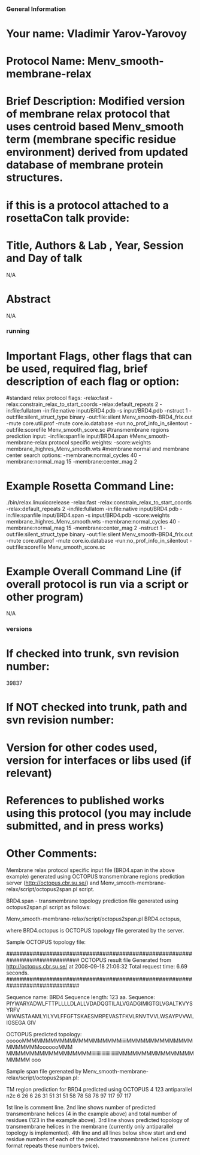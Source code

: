 ### General Information ##################
# Your name: Vladimir Yarov-Yarovoy

# Protocol Name: Menv_smooth-membrane-relax


# Brief Description: Modified version of membrane relax protocol that uses centroid based Menv_smooth term (membrane specific residue environment) derived from updated database of membrane protein structures.


# if this is a protocol attached to a rosettaCon talk provide:

  # Title, Authors & Lab , Year, Session and Day of talk
N/A
  
  # Abstract
N/A

### running #########
# Important Flags, other flags that can be used, required flag, brief description of each flag or option:

#standard relax protocol flags:
-relax:fast
-relax:constrain_relax_to_start_coords
-relax:default_repeats 2
-in:file:fullatom
-in:file:native input/BRD4.pdb
-s input/BRD4.pdb
-nstruct 1
-out:file:silent_struct_type binary
-out:file:silent Menv_smooth-BRD4_frlx.out
-mute core.util.prof
-mute core.io.database
-run:no_prof_info_in_silentout
-out:file:scorefile Menv_smooth_score.sc
#transmembrane regions prediction input:
-in:file:spanfile input/BRD4.span
#Menv_smooth-membrane-relax protocol specific weights:
-score:weights membrane_highres_Menv_smooth.wts
#membrane normal and membrane center search options:
-membrane:normal_cycles 40
-membrane:normal_mag 15
-membrane:center_mag 2

# Example Rosetta Command Line:

./bin/relax.linuxiccrelease
-relax:fast
-relax:constrain_relax_to_start_coords
-relax:default_repeats 2
-in:file:fullatom
-in:file:native input/BRD4.pdb
-in:file:spanfile input/BRD4.span
-s input/BRD4.pdb
-score:weights membrane_highres_Menv_smooth.wts
-membrane:normal_cycles 40
-membrane:normal_mag 15
-membrane:center_mag 2
-nstruct 1
-out:file:silent_struct_type binary
-out:file:silent Menv_smooth-BRD4_frlx.out
-mute core.util.prof
-mute core.io.database
-run:no_prof_info_in_silentout
-out:file:scorefile Menv_smooth_score.sc

# Example Overall Command Line (if overall protocol is run via a script or other program)
N/A

### versions #########
# If checked into trunk, svn revision number:
39837

# If NOT checked into trunk, path and svn revision number: 

# Version for other codes used, version for interfaces or libs used (if relevant)

# References to published works using this protocol (you may include submitted, and in press works)

# Other Comments: 

Membrane relax protocol specific input file (BRD4.span in the above example) generated using OCTOPUS transmembrane regions prediction server (http://octopus.cbr.su.se/) and Menv_smooth-membrane-relax/script/octopus2span.pl script.

BRD4.span - transmembrane topology prediction file generated using octopus2span.pl script as follows:

Menv_smooth-membrane-relax/script/octopus2span.pl BRD4.octopus,

where BRD4.octopus is OCTOPUS topology file gererated by the server.

Sample OCTOPUS topology file:

##############################################################################
OCTOPUS result file
Generated from http://octopus.cbr.su.se/ at 2008-09-18 21:06:32
Total request time: 6.69 seconds.
##############################################################################


Sequence name: BRD4
Sequence length: 123 aa.
Sequence:
PIYWARYADWLFTTPLLLLDLALLVDADQGTILALVGADGIMIGTGLVGALTKVYSYRFV
WWAISTAAMLYILYVLFFGFTSKAESMRPEVASTFKVLRNVTVVLWSAYPVVWLIGSEGA
GIV

OCTOPUS predicted topology:
oooooMMMMMMMMMMMMMMMMMMMMMiiiiMMMMMMMMMMMMMMMMMMMMMooooooMMM
MMMMMMMMMMMMMMMMMMiiiiiiiiiiiiiiiiiiiiiMMMMMMMMMMMMMMMMMMMMM
ooo

Sample span file gerenated by Menv_smooth-membrane-relax/script/octopus2span.pl:

TM region prediction for BRD4 predicted using OCTOPUS
4 123
antiparallel
n2c
   6    26     6    26
  31    51    31    51
  58    78    58    78
  97   117    97   117

1st line is comment line. 
2nd line shows number of predicted transmembrane helices (4 in the example above) and total number of residues (123 in the example above). 
3rd line shows predicted topology of transmembrane helices in the membrane (currently only antiparallel topology is implemented). 
4th line and all lines below show start and end residue numbers of each of the predicted transmembrane helices (current format repeats these numbers twice).

